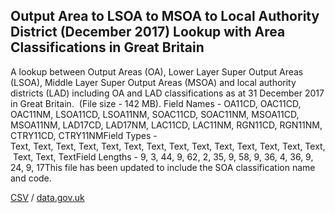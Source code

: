 ## Output Area to LSOA to MSOA to Local Authority District (December 2017) Lookup with Area Classifications in Great Britain

A lookup between Output Areas (OA), Lower Layer Super Output Areas (LSOA), Middle Layer Super Output Areas (MSOA) and local authority districts (LAD) including OA and LAD classifications as at 31 December 2017 in Great Britain.  (File size - 142 MB). Field Names - OA11CD, OAC11CD, OAC11NM, LSOA11CD, LSOA11NM, SOAC11CD, SOAC11NM, MSOA11CD, MSOA11NM, LAD17CD, LAD17NM, LAC11CD, LAC11NM, RGN11CD, RGN11NM, CTRY11CD, CTRY11NMField Types - Text, Text, Text, Text, Text, Text, Text, Text, Text, Text, Text, Text, Text, Text, Text, Text, TextField Lengths - 9, 3, 44, 9, 62, 2, 35, 9, 58, 9, 36, 4, 36, 9, 24, 9, 17This file has been updated to include the SOA classification name and code.

[CSV](csv/186.csv) / [data.gov.uk](https://data.gov.uk/dataset/ec39697d-e7f4-4419-a146-0b9c9c15ee06/output-area-to-lsoa-to-msoa-to-local-authority-district-december-2017-lookup-with-area-classifications-in-great-britain)

